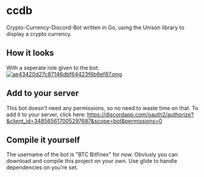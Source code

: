 # ccdb
Crypto-Currency-Discord-Bot written in Go, using the Unison library to display a crypto currency.


## How it looks
With a seperate role given to the bot:
[![ae43420d27c87146dbf64423f6b6ef87.png](http://pichoster.net/images/2017/08/19/ae43420d27c87146dbf64423f6b6ef87.png)](http://pichoster.net/image/aWow8)


## Add to your server
This bot doesn't need any permissions, so no need to waste time on that.
To add it to your server, click here: https://discordapp.com/oauth2/authorize?&client_id=348565617005297687&scope=bot&permissions=0

## Compile it yourself
The username of the bot is "BTC Bitfinex" for now.
Obviusly you can download and compile this project on your own. Use glide to handle dependencies on you're set.
